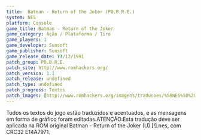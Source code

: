 ```yaml
---
title:  Batman - Return of the Joker (PO.B.R.E.)
system: NES
platform: Console
game_title: Batman - Return of the Joker
game_category: Ação / Plataforma / Tiro
game_players: 1
game_developer: Sunsoft
game_publisher: Sunsoft
game_release_date: ??/12/1991
patch_group: PO.B.R.E.
patch_site: http://www.romhackers.org/
patch_version: 1.1
patch_release: undefined
patch_type: undefined
patch_progress: Textos
patch_images: [http://www.romhackers.org/imagens/traducoes/%5BNES%5D%20Batman%20-%20Return%20of%20the%20Joker%20-%20POBRE%20-%201.png,http://www.romhackers.org/imagens/traducoes/%5BNES%5D%20Batman%20-%20Return%20of%20the%20Joker%20-%20POBRE%20-%202.png,http://www.romhackers.org/imagens/traducoes/%5BNES%5D%20Batman%20-%20Return%20of%20the%20Joker%20-%20POBRE%20-%203.png]
---
```

Todos os textos do jogo estão traduzidos e acentuados, e as mensagens em forma de gráfico foram editadas.ATENÇÃO:Esta tradução deve ser aplicada na ROM original Batman - Return of the Joker (U) [!].nes, com CRC32 E14A7971.